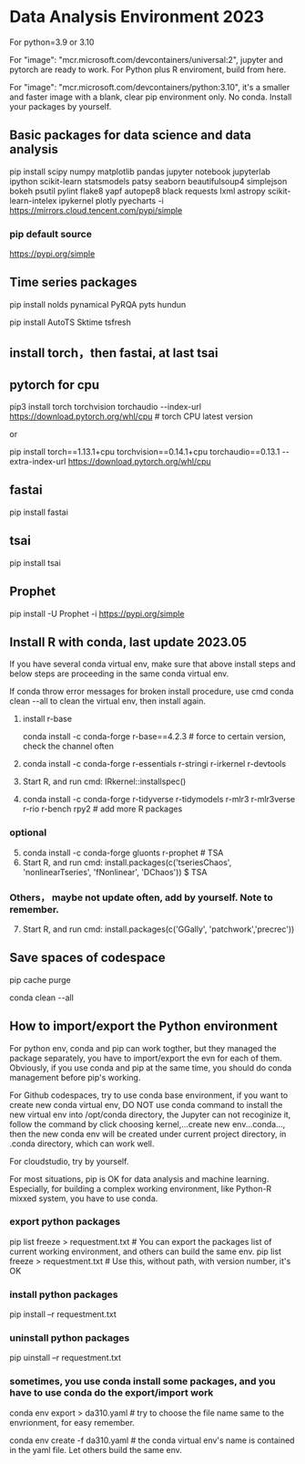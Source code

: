 # Data Analysis Environment 2023

For python=3.9 or 3.10

For "image": "mcr.microsoft.com/devcontainers/universal:2", jupyter and pytorch are ready to work. For Python plus R enviroment, build from here.

For "image": "mcr.microsoft.com/devcontainers/python:3.10", it's a smaller and faster image with a blank, clear pip environment only. No conda. Install your packages by yourself.

## Basic packages for data science and data analysis

pip install scipy numpy matplotlib pandas jupyter notebook  jupyterlab ipython scikit-learn statsmodels patsy seaborn beautifulsoup4 simplejson bokeh psutil  pylint flake8 yapf autopep8 black requests lxml astropy scikit-learn-intelex ipykernel plotly pyecharts -i https://mirrors.cloud.tencent.com/pypi/simple

### pip default source

 https://pypi.org/simple

## Time series packages

 pip install nolds pynamical PyRQA pyts hundun
 
 pip install  AutoTS Sktime tsfresh

## install torch，then fastai,  at last tsai

## pytorch for cpu

pip3 install torch torchvision torchaudio --index-url https://download.pytorch.org/whl/cpu  # torch CPU latest version

or

pip install torch==1.13.1+cpu torchvision==0.14.1+cpu torchaudio==0.13.1 --extra-index-url https://download.pytorch.org/whl/cpu

## fastai 

pip install fastai

## tsai

pip install tsai

## Prophet

pip install -U Prophet -i https://pypi.org/simple

## Install R with conda, last update 2023.05
   If you have several conda virtual env, make sure that above install steps and below steps are proceeding in the same conda virtual env.
   
   If conda throw error messages for broken install procedure, use cmd conda clean --all  to clean the virtual env, then install again.

1. install r-base
   
   conda install -c conda-forge r-base==4.2.3 # force to certain version, check the channel often
 
2. conda install -c conda-forge r-essentials r-stringi r-irkernel r-devtools 
3. Start R, and run cmd:  IRkernel::installspec()
4. conda install -c conda-forge r-tidyverse r-tidymodels r-mlr3 r-mlr3verse r-rio r-bench rpy2 # add more R packages

### optional
5. conda install -c conda-forge gluonts r-prophet # TSA
6. Start R, and run cmd:  install.packages(c('tseriesChaos', 'nonlinearTseries', 'fNonlinear', 'DChaos'))  $ TSA
### Others， maybe not update often, add by yourself. Note to remember.
7. Start R, and run cmd:  install.packages(c('GGally', 'patchwork','precrec')) 
   
## Save spaces of codespace

pip cache purge      

conda clean --all

## How to import/export the Python environment 
   For python env, conda and pip can work togther, but they managed the package separately, you have to import/export the evn for each of them. Obviously, if you use conda and pip at the same time, you should do conda management before pip's working. 
   
   For Github codespaces, try to use conda base environment, if you want to create new conda virtual env, DO NOT use conda command to install the new virtual env into /opt/conda directory, the Jupyter can not recoginize it, follow the command by click choosing kernel,...create new env...conda..., then the new conda env will be created under current project directory, in .conda directory, which can work well.
   
   For cloudstudio, try by yourself.
   
   For most situations, pip is OK for data analysis and machine learning. Especially, for building a complex working environment, like Python-R mixxed system, you have to use conda.
   
### export python packages
pip list freeze > requestment.txt # You can export the packages list of current working environment,  and others can build the same env.
pip list freeze > requestment.txt # Use this, without path, with version number, it's OK

### install python packages
pip install –r requestment.txt

### uninstall python packages
pip uinstall –r requestment.txt

### sometimes, you use conda install some packages, and you have to use conda do the export/import work
conda env export > da310.yaml  # try to choose the file name same to the envrionment, for easy remember.

conda env create -f da310.yaml  # the conda virtual env's name is contained in the yaml file. Let others build the same env.


